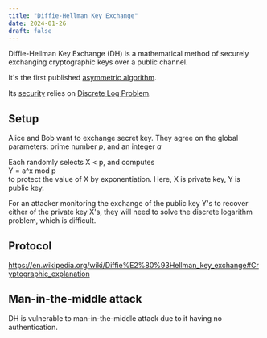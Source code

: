 ```yaml
---
title: "Diffie-Hellman Key Exchange"
date: 2024-01-26
draft: false
---
```

Diffie-Hellman Key Exchange (DH) is a mathematical method of securely
exchanging cryptographic keys over a public channel.

It's the first published [asymmetric algorithm](/public-key-cryptosystems).

Its [security](/security) relies on [Discrete Log Problem](/discrete-logarithm).

## Setup

Alice and Bob want to exchange secret key. They agree on the global
parameters: prime number *p*, and an integer *a*

Each randomly selects X < p, and computes  
Y = a^x mod p  
to protect the value of X by exponentiation.
Here, X is private key, Y is public key.

For an attacker monitoring the exchange of the public key Y's to recover
either of the private key X's, they will need to solve the discrete
logarithm problem, which is difficult.

## Protocol

https://en.wikipedia.org/wiki/Diffie%E2%80%93Hellman_key_exchange#Cryptographic_explanation

## Man-in-the-middle attack

DH is vulnerable to man-in-the-middle attack due to it having no
authentication.
